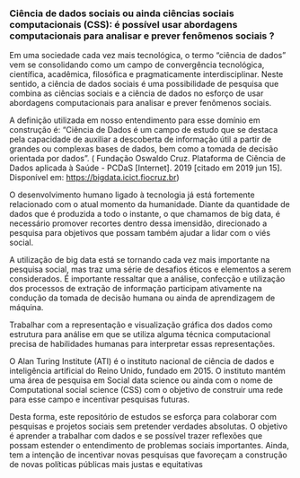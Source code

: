 ### Ciência de dados sociais ou ainda ciências sociais computacionais (CSS): é possível usar abordagens computacionais para analisar e prever fenômenos sociais ?

Em uma sociedade cada vez mais tecnológica, o termo “ciência de dados” vem se consolidando como um campo de convergência tecnológica, científica, acadêmica, filosófica e pragmaticamente interdisciplinar. Neste sentido, a ciência de dados sociais é uma possibilidade de pesquisa que combina as ciências sociais e a ciência de dados no esforço de usar abordagens computacionais para analisar e prever fenômenos sociais.

A definição utilizada em nosso entendimento para esse domínio em construção é: “Ciência de Dados é um campo de estudo que se destaca pela capacidade de auxiliar a descoberta de informação útil a partir de grandes ou complexas bases de dados, bem como a tomada de decisão orientada por dados”. ( Fundação Oswaldo Cruz. Plataforma de Ciência de Dados aplicada à Saúde - PCDaS [Internet]. 2019 [citado em 2019 jun 15]. Disponível em: https://bigdata.icict.fiocruz.br)

O desenvolvimento humano ligado à tecnologia já está fortemente relacionado com o atual momento da humanidade. Diante da quantidade de dados que é produzida a todo o instante, o que chamamos de big data, é necessário promover recortes dentro dessa imensidão, direcionado a pesquisa para objetivos que possam também ajudar a lidar com o viés social.

A utilização de big data está se tornando cada vez mais importante na pesquisa social, mas traz uma série de desafios éticos e elementos a serem considerados. É importante ressaltar que a análise, confecção e utilização dos processos de extração de informação participam ativamente na condução da tomada de decisão humana ou ainda de aprendizagem de máquina.

Trabalhar com a representação e visualização gráfica dos dados como estrutura para análise em que se utiliza alguma técnica computacional precisa de habilidades humanas para interpretar essas representações.

O Alan Turing Institute (ATI) é o instituto nacional de ciência de dados e inteligência artificial do Reino Unido, fundado em 2015. O instituto mantém uma área de pesquisa em Social data science ou ainda com o nome de Computational social science (CSS) com o objetivo de construir uma rede para esse campo e incentivar pesquisas futuras.

Desta forma, este repositório de estudos se esforça para colaborar com pesquisas e projetos sociais sem pretender verdades absolutas. O objetivo é aprender a trabalhar com dados e se possível trazer reflexões que possam estender o entendimento de problemas sociais importantes. Ainda, tem a intenção de incentivar novas pesquisas que favoreçam a construção de novas políticas públicas mais justas e equitativas
